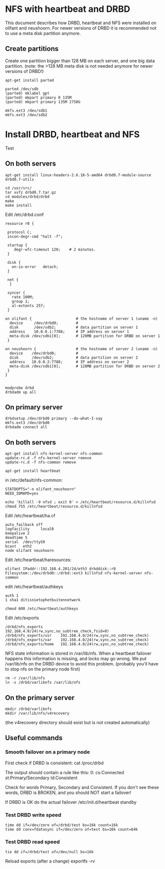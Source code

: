 # NFS with heartbeat and DRBD

This document describes how DRBD, heartbeat and NFS were installed on olifant and neushoorn. For newer versions of DRBD it is recommended not to use a meta disk partition anymore.

## Create partitions

Create one partition bigger than 128 MB on each server, and one big data partition. (note: the >128 MB meta disk is not needed anymore for newer versions of DRBD!)

    apt-get install parted

    parted /dev/sdb
    (parted) mklabel gpt
    (parted) mkpart primary 0 135M
    (parted) mkpart primary 135M 2750G

    mkfs.ext3 /dev/sdb1
    mkfs.ext3 /dev/sdb2

# Install DRBD, heartbeat and NFS

Test

## On both servers

    apt-get install linux-headers-2.6.18-5-amd64 drbd0.7-module-source drbd0.7-utils

    cd /usr/src/
    tar xvfz drbd0.7.tar.gz
    cd modules/drbd/drbd
    make
    make install

Edit /etc/drbd.conf

    resource r0 {

     protocol C;
     incon-degr-cmd "halt -f";

     startup {
        degr-wfc-timeout 120;    # 2 minutes.
     }

     disk {
       on-io-error   detach;
     }

     net {
      }

     syncer {
       rate 100M;
       group 1;
       al-extents 257;
     }

    on olifant {                    # the hostname of server 1 (uname -n)
      device     /dev/drbd0;        #
      disk       /dev/sdb2;         # data partition on server 1
      address    10.0.0.1:7788;     # IP address on server 1
      meta-disk /dev/sdb1[0];       # 128MB partition for DRBD on server 1
     }

    on neushoorn {                  # the hostname of server 2 (uname -n)
      device    /dev/drbd0;         #
      disk      /dev/sdb2;          # data partition on server 2
      address   10.0.0.2:7788;      # IP address on server 2
      meta-disk /dev/sdb1[0];       # 128MB partition for DRBD on server 2
     }
    }


    modprobe drbd
    drbdadm up all

## On primary server

    drbdsetup /dev/drbd0 primary --do-what-I-say
    mkfs.ext3 /dev/drbd0
    drbdadm connect all

## On both servers

    apt-get install nfs-kernel-server nfs-common
    update-rc.d -f nfs-kernel-server remove
    update-rc.d -f nfs-common remove

    apt-get install heartbeat

in /etc/default/nfs-common:

    STATDOPTS="-n olifant_neushoorn"
    NEED_IDMAPD=yes

    echo 'killall -9 nfsd ; exit 0' > /etc/heartbeat/resource.d/killnfsd
    chmod 755 /etc/heartbeat/resource.d/killnfsd

Edit /etc/heartbeat/ha.cf

    auto_failback off
    logfacility     local0
    keepalive 2
    deadtime 5
    serial  /dev/ttyS0
    bcast   eth2
    node olifant neushoorn


Edit /etc/heartbeat/haresources:

    olifant IPaddr::192.168.4.201/24/eth3 drbddisk::r0 Filesystem::/dev/drbd0::/drbd::ext3 killnfsd nfs-kernel-server nfs-common

edit /etc/heartbeat/authkeys

    auth 1
    1 sha1 ditisnietophetbuitennetwerk

    chmod 600 /etc/heartbeat/authkeys

Edit /etc/exports

    /drbd/nfs_exports        192.168.4.0/24(rw,sync,no_subtree_check,fsid=0)
    /drbd/nfs_exports/usr    192.168.4.0/24(rw,sync,no_subtree_check)
    /drbd/nfs_exports/var    192.168.4.0/24(rw,sync,no_subtree_check)
    /drbd/nfs_exports/home   192.168.4.0/24(rw,sync,no_subtree_check)

NFS state information is stored in /var/lib/nfs. When a heartbeat failover happens
this information is missing, and locks may go wrong. We put /var/lib/nfs on the
DRBD device to avoid this problem. (probably you'll have to stop nfs on the primary node first)

    rm -r /var/lib/nfs
    ln -s /drbd/varlibnfs /var/lib/nfs

## On the primary server

    mkdir /drbd/varlibnfs
    mkdir /var/lib/nfs/v4recovery
(the v4recovery directory should exist but is not created automatically)

## Useful commands

### Smooth failover on a primary node

First check if DRBD is consistent:
    cat /proc/drbd

The output should contain a rule like this:
    0: cs:Connected st:Primary/Secondary ld:Consistent

Check for words Primary, Secondary and Consistent. If you don't see these words, DRBD is BROKEN, and you should NOT start a failover!

If DRBD is OK do the actual failover
    /etc/init.d/heartbeat standby

### Test DRBD write speed

    time dd if=/dev/zero of=/drbd/test bs=16k count=16k
    time dd conv=fdatasync if=/dev/zero of=test bs=16k count=64k

### Test DRBD read speed

    tie dd if=/drbd/test of=/dev/null bs=16k

Reload exports (after a change)
    exportfs -rv
